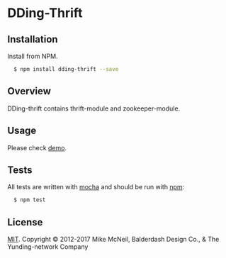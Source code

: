 # DDing-Thrift
## Installation
Install from NPM.

```bash
  $ npm install dding-thrift --save
```

## Overview
DDing-thrift contains thrift-module and zookeeper-module.

## Usage
Please check [demo](https://github.com/yunding-network/thrift/tree/master/example).

## Tests
All tests are written with [mocha](https://mochajs.org/) and should be run with [npm](https://www.npmjs.com/):

``` bash
  $ npm test
```

## License
[MIT](http://sailsjs.com/license). Copyright © 2012-2017 Mike McNeil, Balderdash Design Co., & The Yunding-network Company


